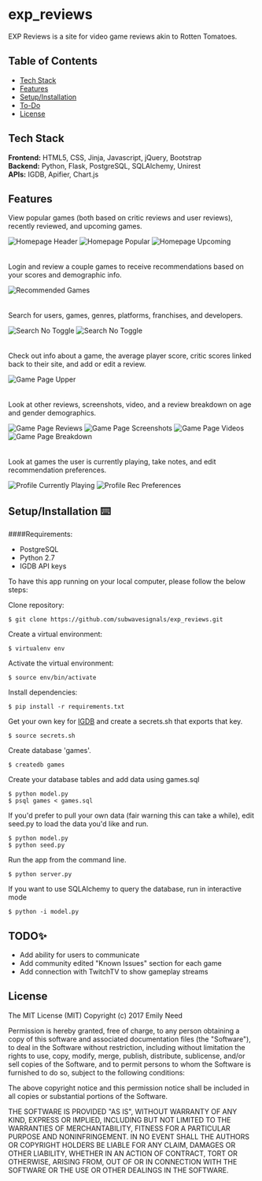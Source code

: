 # exp_reviews

EXP Reviews is a site for video game reviews akin to Rotten Tomatoes.

## Table of Contents

* [Tech Stack](#tech-stack)
* [Features](#features)
* [Setup/Installation](#installation)
* [To-Do](#future)
* [License](#license)

## <a name="tech-stack"></a>Tech Stack

__Frontend:__ HTML5, CSS, Jinja, Javascript, jQuery, Bootstrap <br/>
__Backend:__ Python, Flask, PostgreSQL, SQLAlchemy, Unirest <br/>
__APIs:__ IGDB, Apifier, Chart.js <br/>

## <a name="features"></a>Features

View popular games (both based on critic reviews and user reviews), recently reviewed, and upcoming games.

![Homepage Header](/static/img/_readme-img/homepage-header.png)
![Homepage Popular](/static/img/_readme-img/homepage-popular.png)
![Homepage Upcoming](/static/img/_readme-img/homepage-upcoming.png)
<br/><br/><br/>
Login and review a couple games to receive recommendations based on your scores and demographic info.
  
![Recommended Games](/static/img/_readme-img/homepage-reclist.png)
<br/><br/><br/>
Search for users, games, genres, platforms, franchises, and developers.
  
![Search No Toggle](/static/img/_readme-img/search-no-toggle.png)
![Search No Toggle](/static/img/_readme-img/search-toggle.png)
<br/><br/><br/>
Check out info about a game, the average player score, critic scores linked back to their site, and add or edit a review.
  
![Game Page Upper](/static/img/_readme-img/game-page-upper.png)
<br/><br/><br/>
Look at other reviews, screenshots, video, and a review breakdown on age and gender demographics.

![Game Page Reviews](/static/img/_readme-img/game-page-reviews.png)
![Game Page Screenshots](/static/img/_readme-img/game-page-screenshot.png)
![Game Page Videos](/static/img/_readme-img/game-page-video.png)
![Game Page Breakdown](/static/img/_readme-img/game-page-breakdown.png)
<br/><br/><br/>
Look at games the user is currently playing, take notes, and edit recommendation preferences.

![Profile Currently Playing](/static/img/_readme-img/user-current-list.png)
![Profile Rec Preferences](/static/img/_readme-img/user-toggle-prefs.png)

## <a name="installation"></a>Setup/Installation ⌨️

####Requirements:

- PostgreSQL
- Python 2.7
- IGDB API keys

To have this app running on your local computer, please follow the below steps:

Clone repository:
```
$ git clone https://github.com/subwavesignals/exp_reviews.git
```
Create a virtual environment:
```
$ virtualenv env
```
Activate the virtual environment:
```
$ source env/bin/activate
```
Install dependencies:
```
$ pip install -r requirements.txt
```
Get your own key for [IGDB](https://www.igdb.com/api) and create a secrets.sh that exports that key.
```
$ source secrets.sh
```
Create database 'games'.
```
$ createdb games
```
Create your database tables and add data using games.sql
```
$ python model.py
$ psql games < games.sql
```
If you'd prefer to pull your own data (fair warning this can take a while), edit seed.py to load the data you'd like and run.
```
$ python model.py
$ python seed.py
```
Run the app from the command line.
```
$ python server.py
```
If you want to use SQLAlchemy to query the database, run in interactive mode
```
$ python -i model.py
```

## <a name="future"></a>TODO✨
* Add ability for users to communicate
* Add community edited "Known Issues" section for each game
* Add connection with TwitchTV to show gameplay streams

## <a name="license"></a>License

The MIT License (MIT)
Copyright (c) 2017 Emily Need 

Permission is hereby granted, free of charge, to any person obtaining a copy of
this software and associated documentation files (the "Software"), to deal in
the Software without restriction, including without limitation the rights to
use, copy, modify, merge, publish, distribute, sublicense, and/or sell copies
of the Software, and to permit persons to whom the Software is furnished to do
so, subject to the following conditions:

The above copyright notice and this permission notice shall be included in all
copies or substantial portions of the Software.

THE SOFTWARE IS PROVIDED "AS IS", WITHOUT WARRANTY OF ANY KIND, EXPRESS OR
IMPLIED, INCLUDING BUT NOT LIMITED TO THE WARRANTIES OF MERCHANTABILITY,
FITNESS FOR A PARTICULAR PURPOSE AND NONINFRINGEMENT. IN NO EVENT SHALL THE
AUTHORS OR COPYRIGHT HOLDERS BE LIABLE FOR ANY CLAIM, DAMAGES OR OTHER
LIABILITY, WHETHER IN AN ACTION OF CONTRACT, TORT OR OTHERWISE, ARISING FROM,
OUT OF OR IN CONNECTION WITH THE SOFTWARE OR THE USE OR OTHER DEALINGS IN THE
SOFTWARE.
